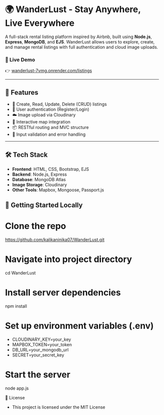 # 🌍 WanderLust - Stay Anywhere, Live Everywhere

A full-stack rental listing platform inspired by Airbnb, built using **Node.js**, **Express**, **MongoDB**, and **EJS**. WanderLust allows users to explore, create, and manage rental listings with full authentication and cloud image uploads.

### 🔗 Live Demo
👉 [wanderlust-7vmg.onrender.com/listings](https://wanderlust-7vmg.onrender.com/listings)

---

## 🚀 Features

- 🏡 Create, Read, Update, Delete (CRUD) listings
- 🔐 User authentication (Register/Login)
- ☁️ Image upload via Cloudinary
- 📍 Interactive map integration
- 📦 RESTful routing and MVC structure
- 🧹 Input validation and error handling

---

## 🛠 Tech Stack

- **Frontend**: HTML, CSS, Bootstrap, EJS
- **Backend**: Node.js, Express
- **Database**: MongoDB Atlas
- **Image Storage**: Cloudinary
- **Other Tools**: Mapbox, Mongoose, Passport.js



## 🚀 Getting Started Locally

# Clone the repo
https://github.com/kalikaninika07/WanderLust.git

# Navigate into project directory
cd WanderLust

# Install server dependencies
npm install

# Set up environment variables (.env)
- CLOUDINARY_KEY=your_key
- MAPBOX_TOKEN=your_token
- DB_URL=your_mongodb_url
- SECRET=your_secret_key

# Start the server
node app.js

📄 License
- This project is licensed under the MIT License
